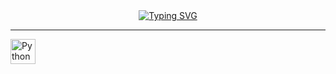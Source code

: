 <div align="center">
  <a href="https://git.io/typing-svg">
    <img src="https://readme-typing-svg.herokuapp.com/?font=Righteous&size=30&center=true&vCenter=true&width=450&height=70&duration=4000&lines=Hi+There!+👋;I'm+Cuong!" alt="Typing SVG" />
  </a>
</div>

-----------------

<!-- ### 🚀 About Me
- My name is Bao Nhan from VietNam. I’m a Developer passionate about exploring new technologies, interested in Backend development, Blockchain, and Web3, particularly in building scalable backend systems, creating decentralized applications, and exploring the latest advancements in these fields.

### 🌐 Connect
[![facebook](https://img.shields.io/badge/Facebook-1877F2?style=for-the-badge&logo=facebook&logoColor=white)](https://www.facebook.com/huynbnhan2710)
[![linkedin](https://img.shields.io/badge/linkedin-0A66C2?style=for-the-badge&logo=linkedin&logoColor=white)](https://www.linkedin.com/in/bnhan2710/) 
[![gmail](https://img.shields.io/badge/Gmail-D14836?style=for-the-badge&logo=gmail&logoColor=white)](mailto:baonhannice@gmail.com)
[![leetcode](https://img.shields.io/badge/LeetCode-FFA116?style=for-the-badge&logo=leetcode&logoColor=white)](https://leetcode.com/bnhan2710/)
### ⚒️ Languages -->

<p align="left">
  <a href="https://www.python.org" target="_blank" rel="noreferrer">
    <img src="https://skillicons.dev/icons?i=python" height="40" alt="Python" />
  </a>
</p>

<!-- ### ⚡ Frameworks & Libraries
<p align="left">
  <a href="https://expressjs.com/" target="_blank" rel="noreferrer">
     <img src="https://skillicons.dev/icons?i=express" height="40" alt="Languages" />
  </a>
  <a href="https://docs.nestjs.com/" target="_blank" rel="noreferrer">
    <img src="https://skillicons.dev/icons?i=nestjs" height="40" alt="Languages" />
  </a>
  <a href="https://reactjs.org/" target="_blank" rel="noreferrer">
    <img src="https://skillicons.dev/icons?i=react" height="40" alt="Languages" />
  </a>
</p> -->
<!-- 
### 🖥️ General Development 
<p align="left">
  <a href="https://www.linux.org/" target="_blank" rel="noreferrer">
    <img src="https://skillicons.dev/icons?i=linux" height="40" alt="Linux" />
  </a>
  <a href="https://nodejs.org/en/" target="_blank" rel="noreferrer">
    <img src="https://skillicons.dev/icons?i=nodejs" height="40" alt="NodeJS" />
  </a>  
  <a href="https://www.mongodb.com/" target="_blank" rel="noreferrer">  
    <img src="https://skillicons.dev/icons?i=mongodb" height="40" alt="MongoDB" />  
  </a>  
  <a href="https://www.mysql.com/" target="_blank" rel="noreferrer">  
    <img src="https://skillicons.dev/icons?i=mysql" height="40" alt="MySQL" />  
  </a>  
  <a href="https://www.postgresql.org/" target="_blank" rel="noreferrer">  
    <img src="https://skillicons.dev/icons?i=postgres" height="40" alt="PostgreSQL" />  
  </a>  
  <a href="https://graphql.org/" target="_blank" rel="noreferrer">
    <img src="https://skillicons.dev/icons?i=graphql" height="40" alt="GraphQL" />
  </a>
  <a href="https://redis.io/" target="_blank" rel="noreferrer">  
    <img src="https://skillicons.dev/icons?i=redis" height="40" alt="Redis" />  
  </a>  
  <a href="https://www.docker.com/" target="_blank" rel="noreferrer">  
    <img src="https://skillicons.dev/icons?i=docker" height="40" alt="Docker" />  
  </a>  
  <a href="https://aws.amazon.com" target="_blank" rel="noreferrer">  
    <img src="https://skillicons.dev/icons?i=aws" height="40" alt="AWS" />  
  </a>  
</p>

### 🌐 Blockchain & Web3  
<p align="left">  
  <a href="https://metamask.io/" target="_blank" rel="noreferrer">  
    <img src="https://raw.githubusercontent.com/danielcranney/readme-generator/main/public/icons/skills/metamask-colored.svg" width="40" height="40" alt="MetaMask" />  
  </a>  
  <a href="https://ethereum.org/en/" target="_blank" rel="noreferrer">  
    <img src="https://raw.githubusercontent.com/danielcranney/readme-generator/main/public/icons/skills/ethereum-colored.svg" width="40" height="40" alt="Ethereum" />  
  </a>  
  <a href="https://solana.com/" target="_blank" rel="noreferrer">  
    <img src="https://raw.githubusercontent.com/danielcranney/readme-generator/main/public/icons/skills/solana-colored.svg" width="40" height="40" alt="Solana" />  
  </a>  
</p>   -->


<!-- ### 📊 My GitHub Stats

<div align="center">
  <table>
    <tr>
      <td align="center">
        <img src="https://github-readme-stats.vercel.app/api?username=bnhan2710&show_icons=true&theme=radical&title_color=3382ed" alt="My GitHub stats" width="420px" />
      </td>
      <td align="center">
        <img src="https://github-readme-streak-stats.herokuapp.com?user=bnhan2710&theme=tokyonight&border_radius=10&background=1413211" alt="GitHub Streak" width="450px" />
      </td>
    </tr>
    <tr>  
      <td colspan="2" align="center">
        <a href="https://github.com/bnhan2710/github-readme-stats">
          <img src="https://github-readme-stats.vercel.app/api/top-langs/?username=bnhan2710&layout=compact&theme=radical&title_color=3382ed" alt="Top Languages" width="300px"/>
        </a>
      </td>
    </tr>
  </table>
</div> -->

</div>
